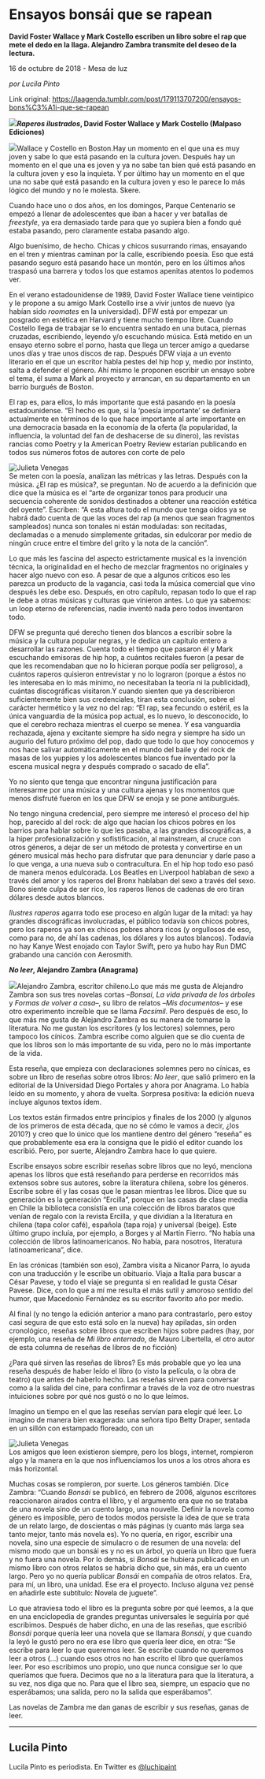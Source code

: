 # Ensayos bonsái que se rapean

**David Foster Wallace y Mark Costello escriben un libro sobre el rap que mete el dedo en la llaga. Alejandro Zambra transmite del deseo de la lectura.**

16 de octubre de 2018 - Mesa de luz

_por Lucila Pinto_

Link original: https://laagenda.tumblr.com/post/179113707200/ensayos-bons%C3%A1i-que-se-rapean

![](https://64.media.tumblr.com/66bd3ccd28d5a1874545377b06f924aa/tumblr_inline_pgpby80l4Y1t6q87u_500.jpg)***Raperos
ilustrados*, David Foster Wallace y Mark Costello (Malpaso Ediciones)**

![](https://64.media.tumblr.com/d3e1be553489c3a9d6c1384e63ec87b4/tumblr_inline_pgp645UGUV1t6q87u_500.png)Wallace y Costello en Boston.Hay un momento en el que una es muy joven y
sabe lo que está pasando en la cultura joven. Después hay un momento en el que
una es joven y ya no sabe tan bien qué está pasando en la cultura joven y eso
la inquieta. Y por último hay un momento en el que una no sabe qué está pasando
en la cultura joven y eso le parece lo más lógico del mundo y no le molesta.
Skere.

Cuando hace uno o dos años, en los domingos, Parque Centenario se empezó a llenar de adolescentes que iban a hacer y ver batallas
de *freestyle*, ya era demasiado tarde para que yo supiera bien a fondo qué estaba
pasando, pero claramente estaba pasando algo.

Algo buenísimo, de hecho. Chicas y chicos
susurrando rimas, ensayando en el tren y mientras caminan por la calle,
escribiendo poesía. Eso que está pasando seguro está pasando hace un montón,
pero en los últimos años traspasó una barrera y todos los que estamos apenitas
atentos lo podemos ver.  


En el verano estadounidense de 1989, David
Foster Wallace tiene veintipico y le propone a su amigo Mark Costello irse a
vivir juntos de nuevo (ya habían sido *roomates* en la universidad). DFW está por
empezar un posgrado en estética en Harvard y tiene mucho tiempo libre. Cuando
Costello llega de trabajar se lo encuentra sentado en una butaca, piernas
cruzadas, escribiendo, leyendo y/o escuchando música. Está metido en un ensayo
eterno sobre el porno, hasta que llega un tercer amigo a quedarse unos días y
trae unos discos de rap. Después DFW viaja a un evento literario en el que un
escritor habla pestes del hip hop y, medio por instinto, salta a defender el
género. Ahí mismo le proponen escribir un ensayo sobre el tema, él suma a Mark
al proyecto y arrancan, en su departamento en un barrio burgués de Boston.

El rap es, para ellos, lo más importante que
está pasando en la poesía estadounidense. “El hecho es que, si la ‘poesía
importante’ se definiera actualmente en términos de lo que hace importante al
arte importante en una democracia basada en la economía de la oferta (la
popularidad, la influencia, la voluntad del fan de deshacerse de su dinero),
las revistas rancias como Poetry y la American Poetry Review estarían
publicando en todos sus números fotos de autores con corte de pelo 

![Julieta Venegas](https://64.media.tumblr.com/8143b1b6d4f2e47443c07c66b189f209/tumblr_inline_pgp645aHn11t6q87u_250.jpg)  
Se meten con la poesía, analizan las métricas
y las letras. Después con la música. ¿El rap es música?, se preguntan. No de
acuerdo a la definición que dice que la música es el “arte de organizar tonos
para producir una secuencia coherente de sonidos destinados a obtener una
reacción estética del oyente”. Escriben: “A esta altura todo el mundo que tenga
oídos ya se habrá dado cuenta de que las voces del rap (a menos que sean
fragmentos sampleados) nunca son tonales ni están moduladas: son recitadas,
declamadas o a menudo simplemente gritadas, sin edulcorar por medio de ningún
cruce entre el timbre del grito y la nota de la canción”.

Lo que más les fascina del aspecto
estrictamente musical es la invención técnica, la originalidad en el hecho de
mezclar fragmentos no originales y hacer algo nuevo con eso. A pesar de que a
algunos críticos eso les parezca un producto de la vagancia, casi toda la
música comercial que vino después les debe eso. Después, en otro capítulo,
repasan todo lo que el rap le debe a otras músicas y culturas que vinieron
antes. Lo que ya sabemos: un loop eterno de referencias, nadie inventó nada
pero todos inventaron todo.  


DFW se pregunta qué derecho tienen dos blancos
a escribir sobre la música y la cultura popular negras, y le dedica un capítulo
entero a desarrollar las razones. Cuenta todo el tiempo que pasaron él y Mark
escuchando emisoras de hip hop, a cuántos recitales fueron (a pesar de que les
recomendaban que no lo hicieran porque podía ser peligroso), a cuántos raperos
quisieron entrevistar y no lo lograron (porque a éstos no les interesaba en lo
más mínimo, no necesitaban la teoría ni la publicidad), cuántas discográficas
visitaron.Y cuando sienten que ya describieron suficientemente bien sus
credenciales, tiran esta conclusión, sobre el carácter hermético y la vez no
del rap: “El rap, sea fecundo o estéril, es la única vanguardia de la música
pop actual, es lo nuevo, lo desconocido, lo que el cerebro rechaza mientras el
cuerpo se menea. Y esa vanguardia rechazada, ajena y excitante siempre ha sido negra
y siempre ha sido un augurio del futuro próximo del pop, dado que todo lo que
hoy conocemos y nos hace salivar automáticamente en el mundo del baile y del
rock de masas de los yuppies y los adolescentes blancos fue inventado por la
escena musical negra y después comprado o sacado de ella”.  


Yo no siento que tenga que encontrar ninguna
justificación para interesarme por una música y una cultura ajenas y los
momentos que menos disfruté fueron en los que DFW se enoja y se pone
antiburgués.  


No tengo ninguna credencial, pero siempre me
interesó el proceso del hip hop, parecido al del rock: de algo que hacían los
chicos pobres en los barrios para hablar sobre lo que les pasaba, a las grandes
discográficas, a la hiper profesionalización y sofistificación, al mainstream,
al cruce con otros géneros, a dejar de ser un método de protesta y convertirse
en un género musical más hecho para disfrutar que para denunciar y darle paso a
lo que venga, a una nueva sub o contracultura. En el hip hop todo eso pasó de
manera menos edulcorada. Los Beatles en Liverpool hablaban de sexo a través del
amor y los raperos del Bronx hablaban del sexo a través del sexo. Bono siente
culpa de ser rico, los raperos llenos de cadenas de oro tiran dólares desde
autos blancos.  


*Ilustres raperos* agarra todo ese proceso en
algún lugar de la mitad: ya hay grandes discográficas involucradas, el público
todavía son chicos pobres, pero los raperos ya son ex chicos pobres ahora ricos
(y orgullosos de eso, como para no, de ahí las cadenas, los dólares y los autos
blancos). Todavía no hay Kanye West enojado con Taylor Swift, pero ya hubo hay
Run DMC grabando una canción con Aerosmith.  


***No
leer*, Alejandro Zambra (Anagrama)**

![](https://64.media.tumblr.com/cee8a90138ec03b5a19d072cb0bc3214/tumblr_inline_pgp6460lSH1t6q87u_500.jpg)Alejandro Zambra, escritor chileno.Lo que más me gusta de Alejandro Zambra son
sus tres novelas cortas –*Bonsai*, *La vida privada de los árboles* y *Formas de
volver a casa*–, su libro de relatos –*Mis documentos*– y ese otro experimento
increíble que se llama *Facsímil*. Pero después de eso, lo que más me gusta de
Alejandro Zambra es su manera de tomarse la literatura. No me gustan los
escritores (y los lectores) solemnes, pero tampoco los cínicos. Zambra escribe
como alguien que se dio cuenta de que los libros son lo más importante de su
vida, pero no lo más importante de la vida.  


Esta reseña, que empieza con declaraciones
solemnes pero no cínicas, es sobre un libro de reseñas sobre otros libros: *No
leer*, que salió primero en la editorial de la Universidad Diego Portales y
ahora por Anagrama. Lo había leído en su momento, y ahora de vuelta. Sorpresa
positiva: la edición nueva incluye algunos textos ídem.  


Los textos están firmados entre principios y
finales de los 2000 (y algunos de los primeros de esta década, que no sé cómo
le vamos a decir, ¿los 2010?) y creo que lo único que los mantiene dentro del
género “reseña” es que probablemente esa era la consigna que le pidió el editor
cuando los escribió. Pero, por suerte, Alejandro Zambra hace lo que quiere.  


Escribe ensayos sobre escribir reseñas sobre
libros que no leyó, menciona apenas los libros que está reseñando para perderse
en recorridos más extensos sobre sus autores, sobre la literatura chilena,
sobre los géneros. Escribe sobre él y las cosas que le pasan mientras lee
libros. Dice que su generación es la generación “Ercilla”, porque en las casas de
clase media en Chile la biblioteca consistía en una colección de libros baratos
que venían de regalo con la revista Ercilla, y que dividían a la literatura en
chilena (tapa color café), española (tapa roja) y universal (beige). Este
último grupo incluía, por ejemplo, a Borges y al Martín Fierro. “No había una
colección de libros latinoamericanos. No había, para nosotros, literatura
latinoamericana”, dice.  


En las crónicas (también son eso), Zambra
visita a Nicanor Parra, lo ayuda con una traducción y le escribe un obituario.
Viaja a Italia para buscar a César Pavese, y todo el viaje se pregunta si en
realidad le gusta César Pavese. Dice, con lo que a mí me resulta el más sutil y
amoroso sentido del humor, que Macedonio Fernández es su escritor favorito año
por medio.  


Al final (y no tengo la edición anterior a
mano para contrastarlo, pero estoy casi segura de que esto está solo en la
nueva) hay apiladas, sin orden cronológico, reseñas sobre libros que escriben
hijos sobre padres (hay, por ejemplo, una reseña de *Mi libro enterrado*, de
Mauro Libertella, el otro autor de esta columna de reseñas de libros de no
ficción)  


¿Para qué sirven las reseñas de libros? Es
más probable que yo lea una reseña después de haber leído el libro (o visto la
película, o la obra de teatro) que antes de haberlo hecho. Las reseñas sirven
para conversar como a la salida del cine, para confirmar a través de la voz de
otro nuestras intuiciones sobre por qué nos gustó o no lo que leímos.  


Imagino un tiempo en el que las reseñas
servían para elegir qué leer. Lo imagino de manera bien exagerada: una señora
tipo Betty Draper, sentada en un sillón con estampado floreado, con un

![Julieta Venegas](https://64.media.tumblr.com/87d4e38bcaeb82f00338f7eab9ef1050/tumblr_inline_pgp646QI7P1t6q87u_250.jpg)  
Los amigos que leen existieron siempre, pero
los blogs, internet, rompieron algo y la manera en la que nos influenciamos los
unos a los otros ahora es más horizontal.  


Muchas cosas se rompieron, por suerte. Los
géneros también. Dice Zambra: “Cuando *Bonsái* se publicó, en febrero de 2006,
algunos escritores reaccionaron airados contra el libro, y el argumento era que
no se trataba de una novela sino de un cuento largo, una nouvelle. Definir la
novela como género es imposible, pero de todos modos persiste la idea de que se
trata de un relato largo, de doscientas o más páginas (y cuanto más larga sea
tanto mejor, tanto más novela es). Yo no quería, en rigor, escribir una novela,
sino una especie de simulacro o de resumen de una novela: del mismo modo que un
bonsái es y no es un árbol, yo quería un libro que fuera y no fuera una novela.
Por lo demás, si *Bonsái* se hubiera publicado en un mismo libro con otros
relatos se habría dicho que, sin más, era un cuento largo. Pero yo no quería
publicar *Bonsái* en compañía de otros relatos. Era, para mí, un libro, una
unidad. Ese era el proyecto. Incluso alguna vez pensé en añadirle este
subtítulo: Novela de juguete”.  


Lo que atraviesa todo el libro es la pregunta
sobre por qué leemos, a la que en una enciclopedia de grandes preguntas
universales le seguiría por qué escribimos. Después de haber dicho, en una de
las reseñas, que escribió *Bonsái* porque quería leer una novela que se llamara
*Bonsái*, y que cuando la leyó le gustó pero no era ese libro que quería leer
dice, en otra: “Se escribe para leer lo que queremos leer. Se escribe cuando no
queremos leer a otros (…) cuando esos otros no han escrito el libro que
queríamos leer. Por eso escribimos uno propio, uno que nunca consigue ser lo
que queríamos que fuera. Decimos que no a la literatura para que la literatura,
a su vez, nos diga que no. Para que el libro sea, siempre, un espacio que no
esperábamos; una salida, pero no la salida que esperábamos”.  


Las novelas de Zambra me dan ganas de escribir
y sus reseñas, ganas de leer.

  
  


---

Lucila Pinto
------------

Lucila Pinto es periodista. En Twitter es [@luchipaint](https://twitter.com/luchipaint) 


